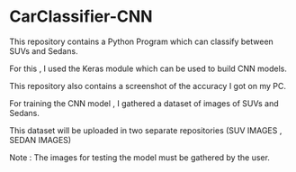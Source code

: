 # CarClassifier-CNN
This repository contains a Python Program which can classify between SUVs and Sedans.

For this , I used the Keras module which can be used to build CNN models.

This repository also contains a screenshot of the accuracy I got on my PC.

For training the CNN model , I gathered a dataset of images of SUVs and Sedans.

This dataset will be uploaded in two separate repositories (SUV IMAGES , SEDAN IMAGES)

Note : The images for testing the model must be gathered by the user.


